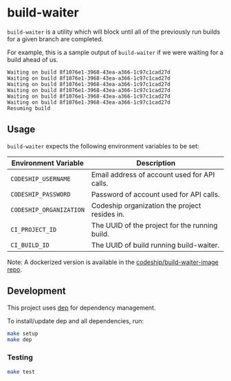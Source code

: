 # build-waiter

`build-waiter` is a utility which will block until all of the previously run builds for a given branch are completed.

For example, this is a sample output of `build-waiter` if we were waiting for a build ahead of us.

```
Waiting on build 8f1076e1-3968-43ea-a366-1c97c1cad27d
Waiting on build 8f1076e1-3968-43ea-a366-1c97c1cad27d
Waiting on build 8f1076e1-3968-43ea-a366-1c97c1cad27d
Waiting on build 8f1076e1-3968-43ea-a366-1c97c1cad27d
Waiting on build 8f1076e1-3968-43ea-a366-1c97c1cad27d
Waiting on build 8f1076e1-3968-43ea-a366-1c97c1cad27d
Resuming build
```

## Usage

`build-waiter` expects the following environment variables to be set:

| Environment Variable    | Description                                    |
| --------------------    | ---------------------------------------------  |
| `CODESHIP_USERNAME`     | Email address of account used for API calls.   |
| `CODESHIP_PASSWORD`     | Password of account used for API calls.        |
| `CODESHIP_ORGANIZATION` | Codeship organization the project resides in.  |
| `CI_PROJECT_ID`         | The UUID of the project for the running build. |
| `CI_BUILD_ID`           | The UUID of build running build-waiter.        |

Note: A dockerized version is available in the [codeship/build-waiter-image repo](https://github.com/codeship/build-waiter-image).

## Development

This project uses [dep](https://github.com/golang/dep) for dependency management.

To install/update dep and all dependencies, run:

```bash
make setup
make dep
```

### Testing

```bash
make test
```
